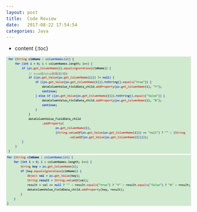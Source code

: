 ```yaml
---
layout: post
title:  Code Review
date:   2017-08-22 17:54:54
categories: Java
---
```


* content
{:toc}


![优化前](https://github.com/linyongchao/linyongchao.github.io/blob/master/static/img/code-review-1-before.png "优化前")  
![优化后](https://github.com/linyongchao/linyongchao.github.io/blob/master/static/img/code-review-1-after.png "优化后")